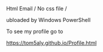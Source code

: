 Html Email / 
No css file / 

ubloaded by Windows PowerShell

To see my profile go to

https://tom5aly.github.io/Profile.html
